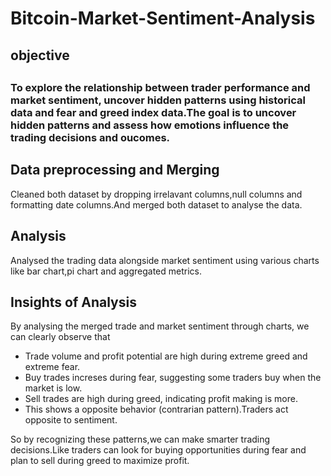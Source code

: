 # Bitcoin-Market-Sentiment-Analysis
<h2>objective<h2>
<h3>To explore the relationship between trader performance and market  
sentiment, uncover hidden patterns using historical data and fear and greed index data.The goal is to uncover hidden patterns and assess how emotions influence the trading decisions and oucomes.</h3>


<h2>Data preprocessing and Merging</h2>
Cleaned both dataset by dropping irrelavant columns,null columns and formatting date columns.And merged both dataset to analyse the data.


<h2>Analysis</h2>
Analysed the trading data alongside market sentiment using various charts like bar chart,pi chart and aggregated metrics.


<h2>Insights of Analysis</h2>

By analysing the merged trade and market sentiment through charts, we can clearly observe that
<ul>
<li>Trade volume and profit potential are high during extreme greed and extreme fear.</li>
<li>Buy trades increses during fear, suggesting some traders buy when the market is low.</li>
<li>Sell trades are high during greed, indicating profit making is more.</li>
<li>This shows a opposite behavior (contrarian pattern).Traders act opposite to sentiment.</li>
</ul>
So by recognizing these patterns,we can make smarter trading decisions.Like traders can look for buying opportunities during fear and plan to sell during greed to maximize profit.
